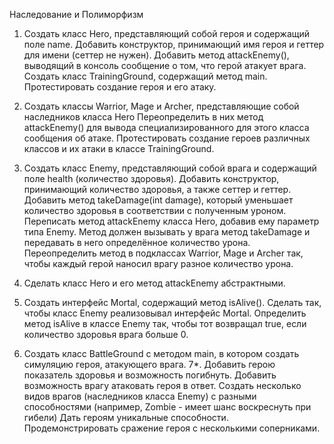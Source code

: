 Наследование и Полиморфизм

1. Создать класс Hero, представляющий собой героя и содержащий поле
name.
    Добавить конструктор, принимающий имя героя и геттер для имени (сеттер не нужен).
    Добавить метод attackEnemy(), выводящий в консоль сообщение о том,
что герой атакует врага.
    Создать класс TrainingGround, содержащий метод main. Протестировать
создание героя и его атаку.  
2. Создать классы Warrior, Mage и Archer, представляющие собой
наследников класса Hero
    Переопределить в них метод attackEnemy() для вывода
специализированного для этого класса сообщения об атаке.
    Протестировать создание героев различных классов и их атаки в классе
TrainingGround.
3. Создать класс Enemy, представляющий собой врага и содержащий поле
health (количество здоровья).
    Добавить конструктор, принимающий количество здоровья, а также сеттер
и геттер.
    Добавить метод takeDamage(int damage), который уменьшает количество
здоровья в соответствии с полученным уроном.
    Переписать метод attackEnemy класса Hero, добавив ему параметр типа
Enemy.
    Метод должен вызывать у врага метод takeDamage и передавать в него
определённое количество урона.
    Переопределить метод в подклассах Warrior, Mage и Archer так, чтобы
каждый герой наносил врагу разное количество урона.
    
4. Сделать класс Hero и его метод attackEnemy абстрактными.
5. Создать интерфейс Mortal, содержащий метод isAlive().
    Сделать так, чтобы класс Enemy реализовывал интерфейс Mortal. 
    Определить метод isAlive в классе Enemy так, чтобы тот возвращал true,
если количество здоровья врага больше 0.
    
6. Создать класс BattleGround с методом main, в котором создать симуляцию
героя, атакующего врага.
7*. Добавить герою показатель здоровья и возможность погибнуть.
     Добавить возможность врагу атаковать героя в ответ.
     Создать несколько видов врагов (наследников класса Enemy) с разными
способностями (например, Zombie - имеет шанс воскреснуть при гибели)
     Дать героям уникальные способности.
     Продемонстрировать сражение героя с несколькими соперниками.


